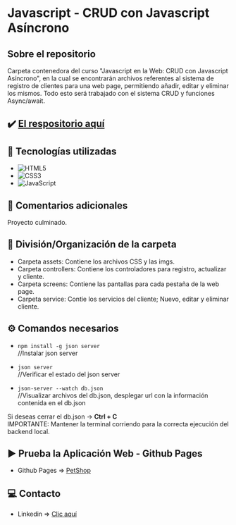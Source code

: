# Javascript - CRUD con Javascript Asíncrono

## Sobre el repositorio
Carpeta contenedora del curso "Javascript en la Web: CRUD con Javascript Asíncrono", en la cual se encontrarán archivos referentes al sistema de registro de clientes para una web page, permitiendo añadir, editar y eliminar los mismos. Todo esto será trabajado con el sistema CRUD y funciones Async/await.

## ✔️ [El respositorio aquí](https://github.com/K3yJey/javascript-CRUD_JSAsincrono.git)

## 🔧 Tecnologías utilizadas
* ![HTML5](https://img.shields.io/badge/html5-%23E34F26.svg?style=for-the-badge&logo=html5&logoColor=white)
* ![CSS3](https://img.shields.io/badge/css3-%231572B6.svg?style=for-the-badge&logo=css3&logoColor=white)
* ![JavaScript](https://img.shields.io/badge/javascript-%23323330.svg?style=for-the-badge&logo=javascript&logoColor=%23F7DF1E)

## 📌 Comentarios adicionales 
Proyecto culminado.

## 📂 División/Organización de la carpeta
* Carpeta assets: Contiene los archivos CSS y las imgs.
* Carpeta controllers: Contiene los controladores para registro, actualizar y cliente.
* Carpeta screens: Contiene las pantallas para cada pestaña de la web page.
* Carpeta service: Contie los servicios del cliente; Nuevo, editar y eliminar cliente.

## ⚙️ Comandos necesarios
*  ```npm install -g json server ``` <br/>
//Instalar json server

* ```json server``` <br/>
//Verificar el estado del json server 

*  ```json-server --watch db.json ``` <br/>
//Visualizar archivos del db.json, desplegar url con la información contenida en el db.json

Si deseas cerrar el db.json -> **Ctrl + C** <br/>
IMPORTANTE: Mantener la terminal corriendo para la correcta ejecución del backend local.

## ▶️ Prueba la Aplicación Web - Github Pages
* Github Pages => [PetShop](https://k3yjey.github.io/javascript-CRUD_JSAsincrono/)

## 💻 Contacto
* Linkedin => [Clic aquí](https://www.linkedin.com/in/k3yjey-dev/)